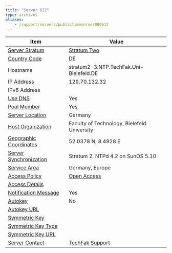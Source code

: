 ```yaml
---
title: "Server 612"
type: archives
aliases:
    - /support/servers/publictimeserver000612
---
```


| Item | Value |
| ----- | ----- |
| [Server Stratum](/support/servers/serverstratum) | [Stratum Two](/support/servers/stratumtwotimeservers) |
| [Country Code](/support/servers/countrycode) | DE |
| Hostname |  stratum2-3.NTP.TechFak.Uni-Bielefeld.DE |
| IP Address |  129.70.132.32 |
| IPv6 Address | |
| [Use DNS](/support/servers/usedns) | Yes |
| [Pool Member](/support/servers/poolmember) | Yes |
| [Server Location](/support/servers/serverlocation) | Germany |
| [Host Organization](/support/servers/hostorganization) |  Faculty of Technology, Bielefeld University |
| [ Geographic Coordinates](/support/servers/geographiccoordinates) |  52.0378 N, 8.4928 E |
| [Server Synchronization](/support/servers/serversynchronization) |  Stratum 2, NTPd 4.2 on SunOS 5.10  |
| [Service Area](/support/servers/servicearea) |  Germany, Europe |
| [Access Policy](/support/servers/accesspolicy) | [Open Access](/support/servers/openaccess) |
| [Access Details](/support/servers/accessdetails) |  |
| [Notification Message](/support/servers/notificationmessage) | Yes |
| [Autokey](/support/servers/autokey) | No |
| [Autokey URL](/support/servers/autokeyurl) | |
| [Symmetric Key](/support/servers/symmetrickey) | |
| [Symmetric Key Type](/support/servers/symmetrickeytype) | |
| [Symmetric Key URL](/support/servers/symmetrickeyurl) | |
| [Server Contact](/support/servers/servercontact) | [TechFak Support](mailto:support@TechFak.Uni-Bielefeld.DE) |